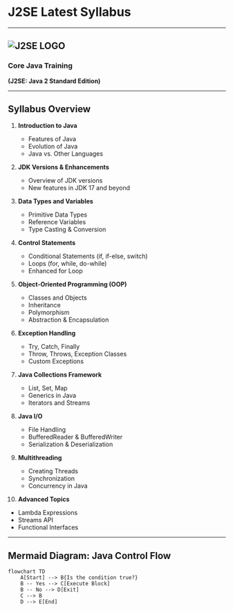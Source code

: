 # J2SE Latest Syllabus

---

## ![J2SE LOGO](https://example.com/j2se-logo.png)  
### **Core Java Training**
**(J2SE: Java 2 Standard Edition)**  


---

## **Syllabus Overview**

1. **Introduction to Java**
   - Features of Java
   - Evolution of Java
   - Java vs. Other Languages

2. **JDK Versions & Enhancements**
   - Overview of JDK versions
   - New features in JDK 17 and beyond

3. **Data Types and Variables**
   - Primitive Data Types
   - Reference Variables
   - Type Casting & Conversion

4. **Control Statements**
   - Conditional Statements (if, if-else, switch)
   - Loops (for, while, do-while)
   - Enhanced for Loop

5. **Object-Oriented Programming (OOP)**
   - Classes and Objects
   - Inheritance
   - Polymorphism
   - Abstraction & Encapsulation

6. **Exception Handling**
   - Try, Catch, Finally
   - Throw, Throws, Exception Classes
   - Custom Exceptions

7. **Java Collections Framework**
   - List, Set, Map
   - Generics in Java
   - Iterators and Streams

8. **Java I/O**
   - File Handling
   - BufferedReader & BufferedWriter
   - Serialization & Deserialization

9. **Multithreading**
   - Creating Threads
   - Synchronization
   - Concurrency in Java

10. **Advanced Topics**
   - Lambda Expressions
   - Streams API
   - Functional Interfaces

---

## **Mermaid Diagram: Java Control Flow**

```mermaid
flowchart TD
    A[Start] --> B{Is the condition true?}
    B -- Yes --> C[Execute Block]
    B -- No --> D[Exit]
    C --> B
    D --> E[End]

